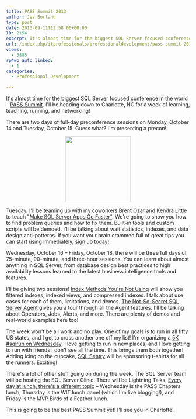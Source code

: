 ```yaml
---
title: PASS Summit 2013
author: Jes Borland
type: post
date: 2013-09-11T12:58:00+00:00
ID: 2154
excerpt: It's almost time for the biggest SQL Server focused conference in the world – PASS Summit. I'll be heading down to Charlotte, NC for a week of learning, teaching, running, and networking!
url: /index.php/itprofessionals/professionaldevelopment/pass-summit-2013/
views:
  - 5885
rp4wp_auto_linked:
  - 1
categories:
  - Professional Development

---
```

It's almost time for the biggest SQL Server focused conference in the world – <a href="http://www.sqlpass.org/summit/2013/" target="_blank">PASS Summit</a>. I'll be heading down to Charlotte, NC for a week of learning, teaching, running, and networking!

There are two days of full-day preconference sessions on Monday, October 14 and Tuesday, October 15. Guess what? I'm presenting a precon!

<p style="text-align: center;">
  <img style="vertical-align: middle;" src="https://lessthandot.z19.web.core.windows.net/wp-content/uploads/users/grrlgeek/PASS_2013_SpeakingButton_180x180.png?mtime=1378904117" alt="" width="180" height="180" />
</p>

Tuesday, I'll be teaming up with my coworkers Brent Ozar and Kendra Little to teach "[Make SQL Server Apps Go Faster"][1]. We're going to show you how to find problem queries and how to fix them. Built-in tools and custom scripts will be demoed. I'll be talking about wait statistics, indexes, and data design anti-patterns. If you want your brain crammed full of great tips you can start using immediately, [sign up today][2]!

Wednesday, October 16 – Friday, October 18, there will be three full days of 75-minute, 90-minute, and three-hour sessions. You can learn about almost anything in SQL Server, from database design best practices to high availability lessons learned to the latest business intelligence tools and features.

I'll be giving two sessions! [Index Methods You're Not Using][3] will show you filtered indexes, indexed views, and compressed indexes. I talk about use cases for each of them, limitations, and demos. [The Not-So-Secret SQL Server Agent][4] gives you a tour through all the Agent features. I'll be talking about Operators, Jobs, Alerts, and more. There are plenty of demos and real-world examples here too!

The week won't be all work and no play. One of my goals is to run in all fifty US states, and I get to cross another one off my list! I'm organizing a [5K #sqlrun on Wednesday][5]. I love getting to run in new places, and I love getting to run with friends I don't see all the time. This brings them both together! Adding icing on the cupcake, [SQL Sentry][6] will be sponsoring t-shirts for all the runners. Exciting!

There's a lot of other stuff going on during the week. The SQL Server team will be hosting the SQL Server Clinic. There will be Lightning Talks. [Every day at lunch, there's a different topic][7] – Wednesday is the PASS Chapters lunch, Thursday is the WIT lunch panel (which I'm live blogging!), and Friday is the MVP Birds of a Feather lunch.

This is going to be the best PASS Summit yet! I'll see you in Charlotte!

 [1]: http://www.sqlpass.org/summit/2013/Sessions/SessionDetails.aspx?sid=4423
 [2]: http://www.sqlpass.org/summit/2013/RegisterNow.aspx
 [3]: http://www.sqlpass.org/summit/2013/Sessions/SessionDetails.aspx?sid=4509
 [4]: http://www.sqlpass.org/summit/2013/Sessions/SessionDetails.aspx?sid=4422
 [5]: https://sqlrun.eventbrite.com/
 [6]: http://sqlsentry.net/
 [7]: http://www.sqlpass.org/summit/2013/Connect/Luncheons.aspx